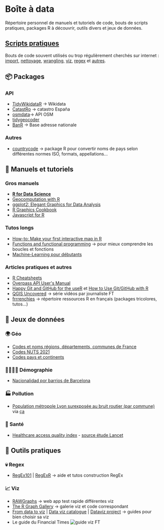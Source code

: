 # Boîte à data

Répertoire personnel de manuels et tutoriels de code, bouts de scripts pratiques, packages R à découvrir, outils divers et jeux de données.

## [Scripts pratiques](https://github.com/martiblc/Boite-magique-R/blob/main/scripts_pratiques.md)

Bouts de code souvent utilisés ou trop régulièrement cherchés sur internet : [import](https://github.com/martiblc/Boite-a-data/blob/main/scripts_pratiques.md#-import), [nettoyage](https://github.com/martiblc/Boite-a-data/blob/main/scripts_pratiques.md#-nettoyage), [wrangling](https://github.com/martiblc/Boite-a-data/blob/main/scripts_pratiques.md#-wrangling), [viz](https://github.com/martiblc/Boite-a-data/blob/main/scripts_pratiques.md#viz), [regex](https://github.com/martiblc/Boite-a-data/blob/main/scripts_pratiques.md#regex) et [autres](https://github.com/martiblc/Boite-a-data/blob/main/scripts_pratiques.md#divers-1).


## 📦 Packages
### API
- [TidyWikidataR](https://github.com/EDJNet/tidywikidatar/) -> Wikidata
- [CatastRo](https://ropenspain.github.io/CatastRo/articles/CatastRo.html) -> catastro España
- [osmdata](https://github.com/ropensci/osmdata?utm_source=pocket_mylist)-> API OSM
- [tidygeocoder](https://jessecambon.github.io/tidygeocoder/)
- [BanR](https://github.com/joelgombin/banR) -> Base adresse nationale
### Autres
- [countrycode](https://vincentarelbundock.github.io/countrycode/) -> package R pour convertir noms de pays selon différentes normes ISO, formats, appellations... 


## 📕 Manuels et tutoriels
### Gros manuels
- [**R for Data Science**](https://r4ds.had.co.nz/)
- [Geocomputation with R](https://geocompr.robinlovelace.net/index.html)
- [ggplot2: Elegant Graphics for Data Analysis](https://ggplot2-book.org/index.html)
- [R Graphics Cookbook](https://r-graphics.org/)
- [Javascript for R](https://book.javascript-for-r.com/)

### Tutos longs
- [How-to: Make your first interactive map in R](https://www.helenmakesmaps.com/post/how-to-make-your-first-interactive-map-in-r-gis?utm_source=pocket_mylist)
- [Functions and functional programming](https://wilkelab.org/SDS375/slides/functional-programming.html#1) -> pour mieux comprendre les boucles et fonctions
- [Machine-Learning pour débutants](https://github.com/microsoft/ML-For-Beginners)

### Articles pratiques et autres
- [R Cheatsheets](https://www.rstudio.com/resources/cheatsheets/)
- [Overpass API User's Manual](https://dev.overpass-api.de/overpass-doc/en/)
- [Happy Git and GitHub for the useR](https://happygitwithr.com/index.html) et [How to Use Git/GitHub with R](https://rfortherestofus.com/2021/02/how-to-use-git-github-with-r/)
- [QGIS Uncovered](https://www.youtube.com/playlist?list=PL7HotvlLKHCs9nD1fFUjSOsZrsnctyV2R&app=desktop) -> série vidéos par journaliste FT
- [frrrenchies](https://github.com/frrrenchies/frrrenchies) -> répertoire ressources R en français (packages tricolores, tutos...)


## 🔣 Jeux de données
### 🌍 Géo
- [Codes et noms régions, départements, communes de France](https://github.com/martiblc/Boite-a-data/blob/main/donnees/comm_reg_dept_2022.csv)
- [Codes NUTS 2021](https://github.com/martiblc/Boite-magique-R/blob/main/donnees/NUTS2021.csv)
- [Codes pays et continents](https://github.com/martiblc/Boite-magique-R/blob/main/donnees/codepayscontinents.csv)

### 👨‍👨‍👧‍👦 Démographie
- [Nacionalidad por barrios de Barcelona](https://github.com/martiblc/Boite-a-data/blob/main/donnees/demographie/bcn_barris_nacionalidad.csv)

### 🏭 Pollution
- [Population métropole Lyon surexposée au bruit routier (par commune)](https://github.com/martiblc/Boite-a-data/blob/main/donnees/pollution/pop_surex_bruit_routier.csv) via [ça](https://www.grandlyon.com/fileadmin/user_upload/media/pdf/environnement/bruit/20211220_planbruit-2021-2024.pdf)

### 💊 Santé
- [Healthcare access quality index](https://github.com/martiblc/Boite-a-data/blob/main/donnees/sante/HAQIndex_90-16.csv) - [source étude Lancet](https://www.thelancet.com/journals/lancet/article/PIIS0140-6736(18)30994-2/fulltext#tables) 



## 🔨 Outils pratiques
### 💀 Regex
- [RegEx101](https://regex101.com/) | [RegExR](https://regexr.com/) -> aide et tutos construction RegEx
### 📈 Viz
- [RAWGraphs](https://app.rawgraphs.io/) -> web app test rapide différentes viz
- [The R Graph Gallery](https://r-graph-gallery.com/index.html) -> galerie viz et code correspondant
- [From data to viz](https://www.data-to-viz.com/) | [Data viz catalogue](https://datavizcatalogue.com/) | [Dataviz project](https://datavizproject.com/) -> guides pour bien choisir sa viz
- Le guide du Financial Times
![guide viz FT](https://github.com/Financial-Times/chart-doctor/blob/main/visual-vocabulary/poster.png?raw=true)
